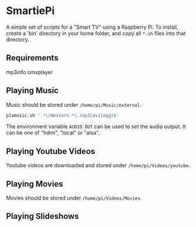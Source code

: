SmartiePi
==========

A simple set of scripts for a "Smart TV" using a Raspberry Pi.
To install, create a 'bin' directory in your home folder, and copy
all ```*.sh``` files into that directory.

Requirements
------------
mp3info
omxplayer


Playing Music
--------------

Music should be stored under ```/home/pi/Music/external```.

```bash
plamusic.sh '.*\/Western.*\.(mp3|avi|ogg)$'
```

The environment variable ```AUDIO_OUT``` can be used to set the audio output.
It can be one of "hdmi", "local" or "alsa".


Playing Youtube Videos
-----------------------

Youtube videos are downloaded and stored under ```/home/pi/Videos/youtube```.

Playing Movies
---------------

Movies should be stored under ```/home/pi/Videos/Movies```.

Playing Slideshows
-------------------
